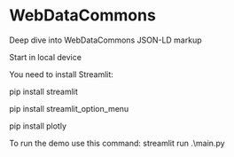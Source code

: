 # WebDataCommons
Deep dive into WebDataCommons JSON-LD markup

Start in local device

You need to install Streamlit:

pip install streamlit

pip install streamlit_option_menu

pip install plotly

To run the demo use this command: streamlit run .\main.py
